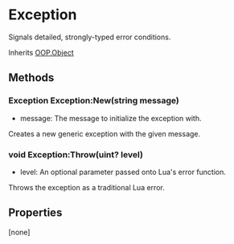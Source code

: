 # Exception
Signals detailed, strongly-typed error conditions.

Inherits [OOP.Object](OOP.Object)

## Methods
### Exception Exception:New(string message)
- message: The message to initialize the exception with.

Creates a new generic exception with the given message.


### void Exception:Throw(uint? level)
- level: An optional parameter passed onto Lua's error function.

Throws the exception as a traditional Lua error.


## Properties
[none]
